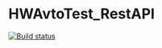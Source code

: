 # HWAvtoTest_RestAPI
[![Build status](https://ci.appveyor.com/api/projects/status/lvnidivb5i3h93na/branch/master?svg=true)](https://ci.appveyor.com/project/Alim-Ziedinov/hwavtotest-restapi/branch/master)

